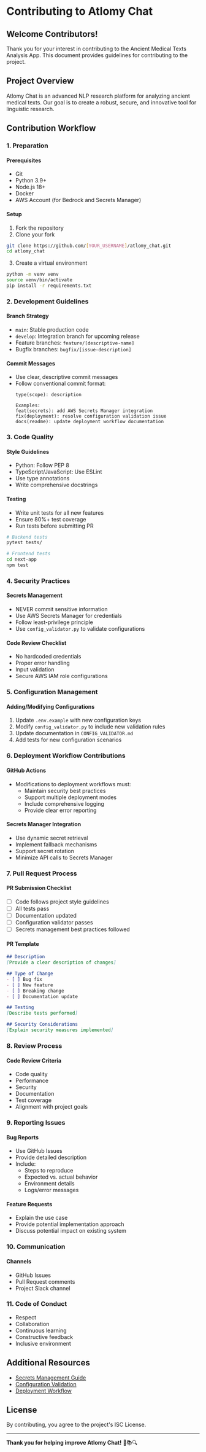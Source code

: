 # Contributing to Atlomy Chat

## Welcome Contributors!

Thank you for your interest in contributing to the Ancient Medical Texts Analysis App. This document provides guidelines for contributing to the project.

## Project Overview

Atlomy Chat is an advanced NLP research platform for analyzing ancient medical texts. Our goal is to create a robust, secure, and innovative tool for linguistic research.

## Contribution Workflow

### 1. Preparation

#### Prerequisites
- Git
- Python 3.9+
- Node.js 18+
- Docker
- AWS Account (for Bedrock and Secrets Manager)

#### Setup
1. Fork the repository
2. Clone your fork
```bash
git clone https://github.com/[YOUR_USERNAME]/atlomy_chat.git
cd atlomy_chat
```

3. Create a virtual environment
```bash
python -m venv venv
source venv/bin/activate
pip install -r requirements.txt
```

### 2. Development Guidelines

#### Branch Strategy
- `main`: Stable production code
- `develop`: Integration branch for upcoming release
- Feature branches: `feature/[descriptive-name]`
- Bugfix branches: `bugfix/[issue-description]`

#### Commit Messages
- Use clear, descriptive commit messages
- Follow conventional commit format:
  ```
  type(scope): description
  
  Examples:
  feat(secrets): add AWS Secrets Manager integration
  fix(deployment): resolve configuration validation issue
  docs(readme): update deployment workflow documentation
  ```

### 3. Code Quality

#### Style Guidelines
- Python: Follow PEP 8
- TypeScript/JavaScript: Use ESLint
- Use type annotations
- Write comprehensive docstrings

#### Testing
- Write unit tests for all new features
- Ensure 80%+ test coverage
- Run tests before submitting PR
```bash
# Backend tests
pytest tests/

# Frontend tests
cd next-app
npm test
```

### 4. Security Practices

#### Secrets Management
- NEVER commit sensitive information
- Use AWS Secrets Manager for credentials
- Follow least-privilege principle
- Use `config_validator.py` to validate configurations

#### Code Review Checklist
- No hardcoded credentials
- Proper error handling
- Input validation
- Secure AWS IAM role configurations

### 5. Configuration Management

#### Adding/Modifying Configurations
1. Update `.env.example` with new configuration keys
2. Modify `config_validator.py` to include new validation rules
3. Update documentation in `CONFIG_VALIDATOR.md`
4. Add tests for new configuration scenarios

### 6. Deployment Workflow Contributions

#### GitHub Actions
- Modifications to deployment workflows must:
  - Maintain security best practices
  - Support multiple deployment modes
  - Include comprehensive logging
  - Provide clear error reporting

#### Secrets Manager Integration
- Use dynamic secret retrieval
- Implement fallback mechanisms
- Support secret rotation
- Minimize API calls to Secrets Manager

### 7. Pull Request Process

#### PR Submission Checklist
- [ ] Code follows project style guidelines
- [ ] All tests pass
- [ ] Documentation updated
- [ ] Configuration validator passes
- [ ] Secrets management best practices followed

#### PR Template
```markdown
## Description
[Provide a clear description of changes]

## Type of Change
- [ ] Bug fix
- [ ] New feature
- [ ] Breaking change
- [ ] Documentation update

## Testing
[Describe tests performed]

## Security Considerations
[Explain security measures implemented]
```

### 8. Review Process

#### Code Review Criteria
- Code quality
- Performance
- Security
- Documentation
- Test coverage
- Alignment with project goals

### 9. Reporting Issues

#### Bug Reports
- Use GitHub Issues
- Provide detailed description
- Include:
  - Steps to reproduce
  - Expected vs. actual behavior
  - Environment details
  - Logs/error messages

#### Feature Requests
- Explain the use case
- Provide potential implementation approach
- Discuss potential impact on existing system

### 10. Communication

#### Channels
- GitHub Issues
- Pull Request comments
- Project Slack channel

### 11. Code of Conduct

- Respect
- Collaboration
- Continuous learning
- Constructive feedback
- Inclusive environment

## Additional Resources

- [Secrets Management Guide](cline_docs/aws_secrets_manager_integration.md)
- [Configuration Validation](CONFIG_VALIDATOR.md)
- [Deployment Workflow](cline_docs/docker_github_actions_workflow.md)

## License

By contributing, you agree to the project's ISC License.

---

**Thank you for helping improve Atlomy Chat!** 🌟📚🔍
